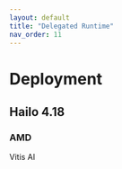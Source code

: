 ```yaml
---
layout: default
title: "Delegated Runtime"
nav_order: 11
---
```


# Deployment


## Hailo 4.18


### AMD
Vitis AI 


